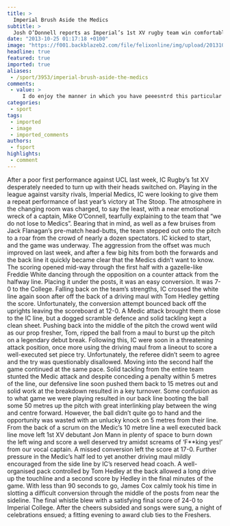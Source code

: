 ```yaml
---
title: >
  Imperial Brush Aside the Medics
subtitle: >
  Josh O’Donnell reports as Imperial’s 1st XV rugby team win comfortably.
date: "2013-10-25 01:17:18 +0100"
image: "https://f001.backblazeb2.com/file/felixonline/img/upload/201310250217-felix-rugby-photo.jpg"
headline: true
featured: true
imported: true
aliases:
 - /sport/3953/imperial-brush-aside-the-medics
comments:
 - value: >
     I do enjoy the manner in which you have peeesntrd this particular concern and it really does present us some fodder for consideration. However, through just what I have experienced, I basically hope as the reviews pack on that men and women remain on issue and in no way embark upon a soap box of the news of the day. Still, thank you for this fantasti c point and whilst I do not really concur with the idea in totality, I regard the viewpoint.
categories:
 - sport
tags:
 - imported
 - image
 - imported_comments
authors:
 - fsport
highlights:
 - comment
---
```


After a poor first performance against UCL last week, IC Rugby’s 1st XV desperately needed to turn up with their heads switched on. Playing in the league against varsity rivals, Imperial Medics, IC were looking to give them a repeat performance of last year’s victory at The Stoop. The atmosphere in the changing room was charged, to say the least, with a near emotional wreck of a captain, Mike O’Connell, tearfully explaining to the team that “we do not lose to Medics”. Bearing that in mind, as well as a few bruises from Jack Flanagan’s pre-match head-butts, the team stepped out onto the pitch to a roar from the crowd of nearly a dozen spectators. IC kicked to start, and the game was underway. The aggression from the offset was much improved on last week, and after a few big hits from both the forwards and the back line it quickly became clear that the Medics didn’t want to know. The scoring opened mid-way through the first half with a gazelle-like Freddie White dancing through the opposition on a counter attack from the halfway line. Placing it under the posts, it was an easy conversion. It was 7-0 to the College. Falling back on the team’s strengths, IC crossed the white line again soon after off the back of a driving maul with Tom Hedley getting the score. Unfortunately, the conversion attempt bounced back off the uprights leaving the scoreboard at 12-0. A Medic attack brought them close to the IC line, but a dogged scramble defence and solid tackling kept a clean sheet. Pushing back into the middle of the pitch the crowd went wild as our prop fresher, Tom, ripped the ball from a maul to burst up the pitch on a legendary debut break. Following this, IC were soon in a threatening attack position, once more using the driving maul from a lineout to score a well-executed set piece try. Unfortunately, the referee didn’t seem to agree and the try was questionably disallowed. Moving into the second half the game continued at the same pace. Solid tackling from the entire team stunted the Medic attack and despite conceding a penalty within 5 metres of the line, our defensive line soon pushed them back to 15 metres out and solid work at the breakdown resulted in a key turnover. Some confusion as to what game we were playing resulted in our back line booting the ball some 50 metres up the pitch with great interlinking play between the wing and centre forward. However, the ball didn’t quite go to hand and the opportunity was wasted with an unlucky knock on 5 metres from their line. From the back of a scrum on the Medic’s 10 metre line a well executed back line move left 1st XV debutant Jon Mann in plenty of space to burn down the left wing and score a well deserved try amidst screams of ‘F**king yes!’ from our vocal captain. A missed conversion left the score at 17-0. Further pressure in the Medic’s half led to yet another driving maul mildly encouraged from the side line by IC’s reserved head coach. A well-organised pack controlled by Tom Hedley at the back allowed a long drive up the touchline and a second score by Hedley in the final minutes of the game. With less than 90 seconds to go, James Cox calmly took his time in slotting a difficult conversion through the middle of the posts from near the sideline. The final whistle blew with a satisfying final score of 24-0 to Imperial College. After the cheers subsided and songs were sung, a night of celebrations ensued; a fitting evening to award club ties to the Freshers.
